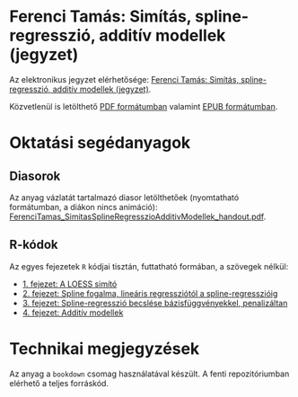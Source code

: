 # Ferenci Tamás: Simítás, spline-regresszió, additív modellek (jegyzet)

Az elektronikus jegyzet elérhetősége: [Ferenci Tamás: Simítás, spline-regresszió, additív modellek (jegyzet)](https://tamas-ferenci.github.io/FerenciTamas_SimitasSplineRegresszioAdditivModellek/).

Közvetlenül is letölthető [PDF formátumban](https://github.com/tamas-ferenci/FerenciTamas_SimitasSplineRegresszioAdditivModellek/raw/main/docs/FerenciTamas_SimitasSplineRegresszioAdditivModellek.pdf) valamint [EPUB formátumban](https://github.com/tamas-ferenci/FerenciTamas_SimitasSplineRegresszioAdditivModellek/raw/main/docs/FerenciTamas_SimitasSplineRegresszioAdditivModellek.epub).

# Oktatási segédanyagok

## Diasorok

Az anyag vázlatát tartalmazó diasor letölthetőek (nyomtatható formátumban, a diákon nincs animáció): [FerenciTamas_SimitasSplineRegresszioAdditivModellek_handout.pdf](https://github.com/tamas-ferenci/FerenciTamas_SimitasSplineRegresszioAdditivModellek/raw/main/docs/FerenciTamas_SimitasSplineRegresszioAdditivModellek_handout.pdf).

## R-kódok

Az egyes fejezetek `R` kódjai tisztán, futtatható formában, a szövegek nélkül:

- [1. fejezet: A LOESS simító](https://github.com/tamas-ferenci/FerenciTamas_SimitasSplineRegresszioAdditivModellek/blob/master/01-LOESS.R)
- [2. fejezet: Spline fogalma, lineáris regressziótól a spline-regresszióig](https://github.com/tamas-ferenci/FerenciTamas_SimitasSplineRegresszioAdditivModellek/blob/master/02-Splines.R)
- [3. fejezet: Spline-regresszió becslése bázisfüggvényekkel, penalizáltan](https://github.com/tamas-ferenci/FerenciTamas_SimitasSplineRegresszioAdditivModellek/blob/master/03-SplineRegression.R)
- [4. fejezet: Additív modellek](https://github.com/tamas-ferenci/FerenciTamas_SimitasSplineRegresszioAdditivModellek/blob/master/04-AM.R)

# Technikai megjegyzések

Az anyag a `bookdown` csomag használatával készült. A fenti repozitóriumban elérhető a teljes forráskód.
